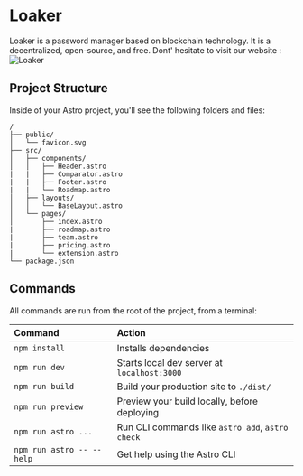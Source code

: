 # Loaker

Loaker is a password manager based on blockchain technology. It is a decentralized, open-source, and free. Dont' hesitate to visit our website : ![Loaker](https://loaker.fr)

## Project Structure

Inside of your Astro project, you'll see the following folders and files:

```
/
├── public/
│   └── favicon.svg
├── src/
│   ├── components/
│   │   ├── Header.astro
|   |   ├── Comparator.astro
|   |   ├── Footer.astro
|   |   └── Roadmap.astro
│   ├── layouts/
│   │   └── BaseLayout.astro
│   └── pages/
│       ├── index.astro
|       ├── roadmap.astro
|       ├── team.astro
|       ├── pricing.astro
|       └── extension.astro
└── package.json
```

## Commands

All commands are run from the root of the project, from a terminal:

| Command                   | Action                                           |
| :------------------------ | :----------------------------------------------- |
| `npm install`             | Installs dependencies                            |
| `npm run dev`             | Starts local dev server at `localhost:3000`      |
| `npm run build`           | Build your production site to `./dist/`          |
| `npm run preview`         | Preview your build locally, before deploying     |
| `npm run astro ...`       | Run CLI commands like `astro add`, `astro check` |
| `npm run astro -- --help` | Get help using the Astro CLI                     |

